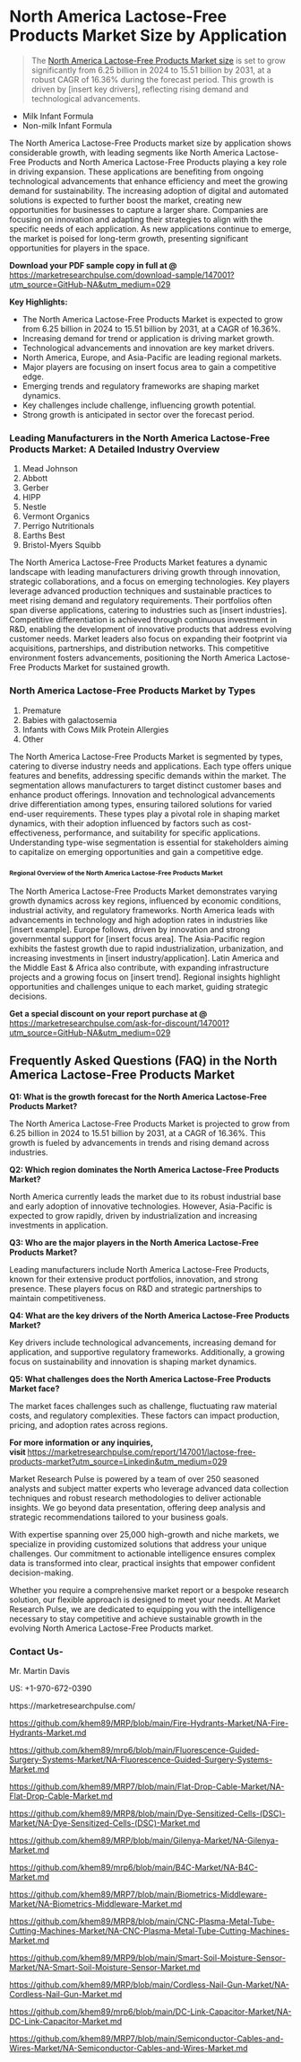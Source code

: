 <h1>North America Lactose-Free Products Market&nbsp;Size by Application</h1><blockquote><p>The <a href="https://marketresearchpulse.com/download-sample/147001?utm_source=GitHub-NA&amp;utm_medium=029">North America Lactose-Free Products Market size</a> is set to grow significantly from 6.25 billion in 2024 to 15.51 billion by 2031, at a robust CAGR of 16.36% during the forecast period. This growth is driven by [insert key drivers], reflecting rising demand and technological advancements.</p></blockquote><ul><li>Milk Infant Formula <li> Non-milk Infant Formula</li></ul><p>The North America Lactose-Free Products market size by application shows considerable growth, with leading segments like North America Lactose-Free Products and North America Lactose-Free Products playing a key role in driving expansion. These applications are benefiting from ongoing technological advancements that enhance efficiency and meet the growing demand for sustainability. The increasing adoption of digital and automated solutions is expected to further boost the market, creating new opportunities for businesses to capture a larger share. Companies are focusing on innovation and adapting their strategies to align with the specific needs of each application. As new applications continue to emerge, the market is poised for long-term growth, presenting significant opportunities for players in the space.</p><p><strong>Download your PDF sample copy in full at @ </strong><a href="https://marketresearchpulse.com/download-sample/147001?utm_source=GitHub-NA&amp;utm_medium=029">https://marketresearchpulse.com/download-sample/147001?utm_source=GitHub-NA&amp;utm_medium=029</a></p><p><strong>Key Highlights: </strong></p><ul><li>The North America Lactose-Free Products Market is expected to grow from 6.25 billion in 2024 to 15.51 billion by 2031, at a CAGR of 16.36%.</li><li>Increasing demand for trend or application is driving market growth.</li><li>Technological advancements and innovation are key market drivers.</li><li>North America, Europe, and Asia-Pacific are leading regional markets.</li><li>Major players are focusing on insert focus area to gain a competitive edge.</li><li>Emerging trends and regulatory frameworks are shaping market dynamics.</li><li>Key challenges include challenge, influencing growth potential.</li><li>Strong growth is anticipated in sector over the forecast period.</li></ul><h3>Leading Manufacturers in the North America Lactose-Free Products Market: A Detailed Industry Overview</h3><ol><li>Mead Johnson</li><li>Abbott</li><li>Gerber</li><li>HIPP</li><li>Nestle</li><li>Vermont Organics</li><li>Perrigo Nutritionals</li><li>Earths Best</li><li>Bristol-Myers Squibb</li></ol><div class="flex max-w-full flex-col flex-grow"><div class="min-h-8 text-message flex w-full flex-col items-end gap-2 whitespace-normal break-words [.text-message+&amp;]:mt-5" dir="auto" data-message-author-role="assistant" data-message-id="fd8432e4-4910-450d-b182-61b7bfb0a01f" data-message-model-slug="gpt-4o"><div class="flex w-full flex-col gap-1 empty:hidden first:pt-[3px]"><div class="markdown prose w-full break-words dark:prose-invert light"><p>The North America Lactose-Free Products Market features a dynamic landscape with leading manufacturers driving growth through innovation, strategic collaborations, and a focus on emerging technologies. Key players leverage advanced production techniques and sustainable practices to meet rising demand and regulatory requirements. Their portfolios often span diverse applications, catering to industries such as [insert industries]. Competitive differentiation is achieved through continuous investment in R&amp;D, enabling the development of innovative products that address evolving customer needs. Market leaders also focus on expanding their footprint via acquisitions, partnerships, and distribution networks. This competitive environment fosters advancements, positioning the North America Lactose-Free Products Market for sustained growth.</p></div></div></div></div><h3>North America Lactose-Free Products Market by Types</h3><ol><li>Premature <li> Babies with galactosemia <li> Infants with Cows Milk Protein Allergies <li> Other</li></ol><div class="flex max-w-full flex-col flex-grow"><div class="min-h-8 text-message flex w-full flex-col items-end gap-2 whitespace-normal break-words [.text-message+&amp;]:mt-5" dir="auto" data-message-author-role="assistant" data-message-id="084470be-0bb7-4664-bddf-5156b4f41249" data-message-model-slug="gpt-4o-mini"><div class="flex w-full flex-col gap-1 empty:hidden first:pt-[3px]"><div class="markdown prose w-full break-words dark:prose-invert light"><p>The North America Lactose-Free Products Market is segmented by types, catering to diverse industry needs and applications. Each type offers unique features and benefits, addressing specific demands within the market. The segmentation allows manufacturers to target distinct customer bases and enhance product offerings. Innovation and technological advancements drive differentiation among types, ensuring tailored solutions for varied end-user requirements. These types play a pivotal role in shaping market dynamics, with their adoption influenced by factors such as cost-effectiveness, performance, and suitability for specific applications. Understanding type-wise segmentation is essential for stakeholders aiming to capitalize on emerging opportunities and gain a competitive edge.</p></div></div></div></div><h3><span style="font-size: 11px;">Regional Overview of the North America Lactose-Free Products Market</span></h3><div class="flex max-w-full flex-col flex-grow"><div class="min-h-8 text-message flex w-full flex-col items-end gap-2 whitespace-normal break-words [.text-message+&amp;]:mt-5" dir="auto" data-message-author-role="assistant" data-message-id="e9038762-ce64-4e30-91c9-9bd413514231" data-message-model-slug="gpt-4o-mini"><div class="flex w-full flex-col gap-1 empty:hidden first:pt-[3px]"><div class="markdown prose w-full break-words dark:prose-invert light"><p>The North America Lactose-Free Products Market demonstrates varying growth dynamics across key regions, influenced by economic conditions, industrial activity, and regulatory frameworks. North America leads with advancements in technology and high adoption rates in industries like [insert example]. Europe follows, driven by innovation and strong governmental support for [insert focus area]. The Asia-Pacific region exhibits the fastest growth due to rapid industrialization, urbanization, and increasing investments in [insert industry/application]. Latin America and the Middle East &amp; Africa also contribute, with expanding infrastructure projects and a growing focus on [insert trend]. Regional insights highlight opportunities and challenges unique to each market, guiding strategic decisions.</p></div></div></div></div><p><strong>Get a special discount on your report purchase at @ </strong><a href="https://marketresearchpulse.com/ask-for-discount/147001?utm_source=GitHub-NA&amp;utm_medium=029">https://marketresearchpulse.com/ask-for-discount/147001?utm_source=GitHub-NA&amp;utm_medium=029</a></p><h2>Frequently Asked Questions (FAQ) in the North America Lactose-Free Products Market</h2><p><strong>Q1: What is the growth forecast for the North America Lactose-Free Products Market?</strong></p><p>The North America Lactose-Free Products Market is projected to grow from 6.25 billion in 2024 to 15.51 billion by 2031, at a CAGR of 16.36%. This growth is fueled by advancements in trends and rising demand across industries.</p><p><strong>Q2: Which region dominates the North America Lactose-Free Products Market?</strong></p><p>North America currently leads the market due to its robust industrial base and early adoption of innovative technologies. However, Asia-Pacific is expected to grow rapidly, driven by industrialization and increasing investments in application.</p><p><strong>Q3: Who are the major players in the North America Lactose-Free Products Market?</strong></p><p>Leading manufacturers include North America Lactose-Free Products, known for their extensive product portfolios, innovation, and strong presence. These players focus on R&amp;D and strategic partnerships to maintain competitiveness.</p><p><strong>Q4: What are the key drivers of the North America Lactose-Free Products Market?</strong></p><p>Key drivers include technological advancements, increasing demand for application, and supportive regulatory frameworks. Additionally, a growing focus on sustainability and innovation is shaping market dynamics.</p><p><strong>Q5: What challenges does the North America Lactose-Free Products Market face?</strong></p><p>The market faces challenges such as challenge, fluctuating raw material costs, and regulatory complexities. These factors can impact production, pricing, and adoption rates across regions.</p><p><strong>For more information or any inquiries, visit&nbsp;</strong><a href="https://marketresearchpulse.com/report/147001/lactose-free-products-market?utm_source=Linkedin&utm_medium=029">https://marketresearchpulse.com/report/147001/lactose-free-products-market?utm_source=Linkedin&utm_medium=029</a></p><p>Market Research Pulse is powered by a team of over 250 seasoned analysts and subject matter experts who leverage advanced data collection techniques and robust research methodologies to deliver actionable insights. We go beyond data presentation, offering deep analysis and strategic recommendations tailored to your business goals.</p><p>With expertise spanning over 25,000 high-growth and niche markets, we specialize in providing customized solutions that address your unique challenges. Our commitment to actionable intelligence ensures complex data is transformed into clear, practical insights that empower confident decision-making.</p><p>Whether you require a comprehensive market report or a bespoke research solution, our flexible approach is designed to meet your needs. At Market Research Pulse, we are dedicated to equipping you with the intelligence necessary to stay competitive and achieve sustainable growth in the evolving North America Lactose-Free Products market.</p><h3><strong>Contact Us-</strong></h3><p>Mr. Martin Davis</p><p>US: +1-970-672-0390</p><p>https://marketresearchpulse.com/</p><p><a href="https://github.com/khem89/MRP/blob/main/Fire-Hydrants-Market/NA-Fire-Hydrants-Market.md">https://github.com/khem89/MRP/blob/main/Fire-Hydrants-Market/NA-Fire-Hydrants-Market.md</a></p><p><a href="https://github.com/khem89/mrp6/blob/main/Fluorescence-Guided-Surgery-Systems-Market/NA-Fluorescence-Guided-Surgery-Systems-Market.md">https://github.com/khem89/mrp6/blob/main/Fluorescence-Guided-Surgery-Systems-Market/NA-Fluorescence-Guided-Surgery-Systems-Market.md</a></p><p><a href="https://github.com/khem89/MRP7/blob/main/Flat-Drop-Cable-Market/NA-Flat-Drop-Cable-Market.md">https://github.com/khem89/MRP7/blob/main/Flat-Drop-Cable-Market/NA-Flat-Drop-Cable-Market.md</a></p><p><a href="https://github.com/khem89/MRP8/blob/main/Dye-Sensitized-Cells-(DSC)-Market/NA-Dye-Sensitized-Cells-(DSC)-Market.md">https://github.com/khem89/MRP8/blob/main/Dye-Sensitized-Cells-(DSC)-Market/NA-Dye-Sensitized-Cells-(DSC)-Market.md</a></p><p><a href="https://github.com/khem89/MRP/blob/main/Gilenya-Market/NA-Gilenya-Market.md">https://github.com/khem89/MRP/blob/main/Gilenya-Market/NA-Gilenya-Market.md</a></p><p><a href="https://github.com/khem89/mrp6/blob/main/B4C-Market/NA-B4C-Market.md">https://github.com/khem89/mrp6/blob/main/B4C-Market/NA-B4C-Market.md</a></p><p><a href="https://github.com/khem89/MRP7/blob/main/Biometrics-Middleware-Market/NA-Biometrics-Middleware-Market.md">https://github.com/khem89/MRP7/blob/main/Biometrics-Middleware-Market/NA-Biometrics-Middleware-Market.md</a></p><p><a href="https://github.com/khem89/MRP8/blob/main/CNC-Plasma-Metal-Tube-Cutting-Machines-Market/NA-CNC-Plasma-Metal-Tube-Cutting-Machines-Market.md">https://github.com/khem89/MRP8/blob/main/CNC-Plasma-Metal-Tube-Cutting-Machines-Market/NA-CNC-Plasma-Metal-Tube-Cutting-Machines-Market.md</a></p><p><a href="https://github.com/khem89/MRP9/blob/main/Smart-Soil-Moisture-Sensor-Market/NA-Smart-Soil-Moisture-Sensor-Market.md">https://github.com/khem89/MRP9/blob/main/Smart-Soil-Moisture-Sensor-Market/NA-Smart-Soil-Moisture-Sensor-Market.md</a></p><p><a href="https://github.com/khem89/MRP/blob/main/Cordless-Nail-Gun-Market/NA-Cordless-Nail-Gun-Market.md">https://github.com/khem89/MRP/blob/main/Cordless-Nail-Gun-Market/NA-Cordless-Nail-Gun-Market.md</a></p><p><a href="https://github.com/khem89/mrp6/blob/main/DC-Link-Capacitor-Market/NA-DC-Link-Capacitor-Market.md">https://github.com/khem89/mrp6/blob/main/DC-Link-Capacitor-Market/NA-DC-Link-Capacitor-Market.md</a></p><p><a href="https://github.com/khem89/MRP7/blob/main/Semiconductor-Cables-and-Wires-Market/NA-Semiconductor-Cables-and-Wires-Market.md">https://github.com/khem89/MRP7/blob/main/Semiconductor-Cables-and-Wires-Market/NA-Semiconductor-Cables-and-Wires-Market.md</a></p>

